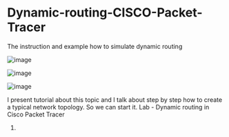 # Dynamic-routing-CISCO-Packet-Tracer
The instruction and example how to simulate dynamic routing


![image](https://github.com/WiktorBanasyk/Dynamic-routing-CISCO-Packet-Tracer/assets/150059679/301406b7-3743-44b1-9935-fff2fb74eade)

![image](https://github.com/WiktorBanasyk/Dynamic-routing-CISCO-Packet-Tracer/assets/150059679/ec43cef5-0578-4221-9a12-775540b84bf8)

![image](https://github.com/WiktorBanasyk/Dynamic-routing-CISCO-Packet-Tracer/assets/150059679/6dd303db-862c-4ddf-978a-d81833aca136)




I present tutorial about this topic and I talk about step by step how to create a typical network topology. So we can start it.
Lab - Dynamic routing in Cisco Packet Tracer


1. 
